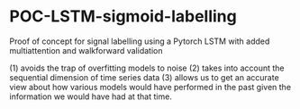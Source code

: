# POC-LSTM-sigmoid-labelling
Proof of concept for signal labelling using a Pytorch LSTM with added multiattention and walkforward validation

(1) avoids the trap of overfitting models to noise 
(2) takes into account the sequential dimension of time series data
(3) allows us to get an accurate view about how various models would have performed in the past given the information we would have had at that time.

